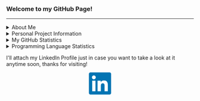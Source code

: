 ### Welcome to my GitHub Page!

---

<details>
  <summary>About Me</summary> 

  ### Who are you? Where are you from?
  * My name is Fernando J. Bermúdez Medina!
  * I am currently living in Seattle, WA, but I'm originally from Ponce, PR!

  ---
  
  ### What do you do for a living?
  * I am currently Software Engineer at <strong>Apple</strong> as part of the Evolve Rotational Program.
    * In my current rotation I'm working as a Applied Machine Learning Research Engineer in the AMP AI/ML Video Recommendations Team under the Apple Services Engineering Organization
    * Previously, I worked as a Data Engineer on the Eval Searc & Auto-Complete Data Scienc team under the Maps Organization

  ---
  
  ### Where did/are you going to school?
  * I obtained a Bachelor of Science in Computer Science & Engineering from the University of Puerto Rico - Mayagüez Campus.
  * I am currently in the process of obtaining my Master of Science in Computer Science (with a specialization in Machine Learning) from the Georgia Institute of Technology.

  ---
  
  ### Did you do any internships before graduating?
  * I did! I was a Software Development Engineering Intern at Amazon in Summer 2021, and a Software Engineering Intern in Summer 2022 with Meta!
  * I also worked as an Instructor for the Data Structures course in UPRM from 2020-2023.

  ---
  
  ### What are your technical skills & interests?
  * Machine Learning
    * PyTorch, Tensorflow, Scikit-Learn, Pandas, NumPy
  * Data Engineering
    * Spark, AWS S3, Hadoop HDFS, Data Pipeline Design & Automation
  * Full Stack Web Development & DevOps
    * React, Node.js, JavaScript/TypeScript, Flask, PostgreSQL, Docker, Kubernetes
  * iOS Development
    * Swift, Objective-C, React Native

</details>

<!--Projects Table-->
<details>
  <summary>Personal Project Information</summary>

  ### What is this GitHub Page For?
  Even though I am a software engineer at Apple, I keep in this GitHub all my personal projects, as well as projects from the courses made while I was studying at UPRM & Georgia Tech.

  Project     | Location
 ----------- | --------|
 CS 7641 (ML) Assignments | [My Pinned Projects](https://github.com/bermed28) |
 CIIC 5015 (AI) Projects | [My Pinned Projects](https://github.com/bermed28) |
 Capstone Project|  [This Repo](https://github.com/bermed28/ciic4151-group-c-tuter) |
 Other Projects | [My Profile](https://github.com/bermed28)|

</details>

<!--Some GitHub Embeds-->
<details>
  <summary>My GitHub Statistics</summary>
  <p align="center">
    <img src="https://github-readme-stats.vercel.app/api?username=bermed28&show_icons=true"/>
  </p>
</details>

<details>
  <summary>Programming Language Statistics</summary>
  <p align="center">
    <img src="https://github-readme-stats.vercel.app/api/top-langs/?username=bermed28&layout=compact"/>
  </p>
</details>

<!--
<details>
  <summary>My Most Used Editors</summary>
  <p align="center">
    <img src="https://wakatime.com/share/@bermed28/5e35e06c-44c5-4378-bc20-0263a818dda3.svg" height="400"/>
  </p>
</details>
-->

<!--Social Media + Resume-->
I'll attach my LinkedIn Profile just in case you want to take a look at it anytime soon, thanks for visiting!
<div align="center">
  <a href="https://linkedin.com/in/bermed28"> 
    <img src="LinkedIn.png" height="60px" width="60px">
  </a>
<!--   <a href="add_resume_link_here"> 
    <img src="resume-icon-3.png" height="60px" width="60px">
  </a> -->
</div>
